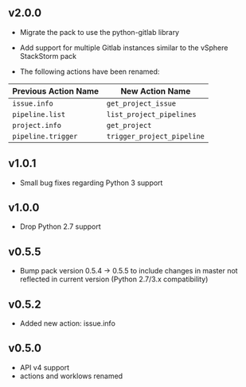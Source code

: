 ## v2.0.0

* Migrate the pack to use the python-gitlab library
* Add support for multiple Gitlab instances similar to the vSphere StackStorm pack

* The following actions have been renamed:

| Previous Action Name|New Action Name|
|------------|-------------------|
|`issue.info`|`get_project_issue`|
|`pipeline.list`|`list_project_pipelines`|
|`project.info`|`get_project`|
|`pipeline.trigger`|`trigger_project_pipeline`|


## v1.0.1

* Small bug fixes regarding Python 3 support

## v1.0.0

* Drop Python 2.7 support

## v0.5.5

  - Bump pack version 0.5.4 -> 0.5.5 to include changes in master not reflected in current version (Python 2.7/3.x compatibility)

## v0.5.2

  - Added new action: issue.info

## v0.5.0

  - API v4 support
  - actions and worklows renamed
